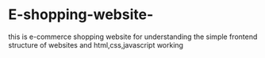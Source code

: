 # E-shopping-website-
this is e-commerce shopping website for understanding the simple frontend structure of websites and html,css,javascript working
